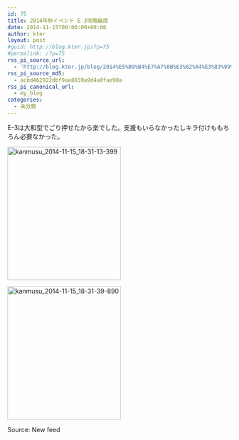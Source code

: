 ```yaml
---
id: 75
title: 2014年秋イベント E-3攻略編成
date: 2014-11-15T00:00:00+00:00
author: kter
layout: post
#guid: http://blog.kter.jp/?p=75
#permalink: /?p=75
rss_pi_source_url:
  - 'http://blog.kter.jp/blog/2014%E5%B9%B4%E7%A7%8B%E3%82%A4%E3%83%99%E3%83%B3%E3%83%88-e-3%E6%94%BB%E7%95%A5%E7%B7%A8%E6%88%90/'
rss_pi_source_md5:
  - acbd462922dbf9aa8659a9d4a0fae90a
rss_pi_canonical_url:
  - my_blog
categories:
  - 未分類
---
```

E-3は大和型でごり押せたから楽でした。支援もいらなかったしキラ付けももちろん必要なかった。

[<img src="http:&#047;&#047;img.kter.jp&#047;wp-content&#047;uploads&#047;2014&#047;11&#047;kanmusu_2014-11-15_18-31-13-399-255x300.jpg" alt="kanmusu_2014-11-15_18-31-13-399" width="255" height="300" class="alignnone size-medium wp-image-579" />](http:&#047;&#047;img.kter.jp&#047;wp-content&#047;uploads&#047;2014&#047;11&#047;kanmusu_2014-11-15_18-31-13-399.jpg)

[<img src="http:&#047;&#047;img.kter.jp&#047;wp-content&#047;uploads&#047;2014&#047;11&#047;kanmusu_2014-11-15_18-31-39-890-255x300.jpg" alt="kanmusu_2014-11-15_18-31-39-890" width="255" height="300" class="alignnone size-medium wp-image-580" />](http:&#047;&#047;img.kter.jp&#047;wp-content&#047;uploads&#047;2014&#047;11&#047;kanmusu_2014-11-15_18-31-39-890.jpg)

Source: New feed